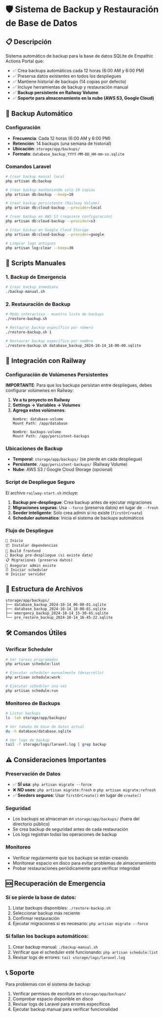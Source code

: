 # 🛡️ Sistema de Backup y Restauración de Base de Datos

## 📋 Descripción

Sistema automático de backup para la base de datos SQLite de Empathic Actions Portal que:
- ✅ Crea backups automáticos cada 12 horas (6:00 AM y 6:00 PM)
- ✅ Preserva datos existentes en todos los despliegues
- ✅ Mantiene historial de backups (14 copias por defecto)
- ✅ Incluye herramientas de backup y restauración manual
- ✅ **Backup persistente en Railway Volume**
- ✅ **Soporte para almacenamiento en la nube (AWS S3, Google Cloud)**

## 🤖 Backup Automático

### Configuración
- **Frecuencia**: Cada 12 horas (6:00 AM y 6:00 PM)
- **Retención**: 14 backups (una semana de historial)
- **Ubicación**: `storage/app/backups/`
- **Formato**: `database_backup_YYYY-MM-DD_HH-mm-ss.sqlite`

### Comandos Laravel

```bash
# Crear backup manual local
php artisan db:backup

# Crear backup manteniendo solo 10 copias
php artisan db:backup --keep=10

# Crear backup persistente (Railway Volume)
php artisan db:cloud-backup --provider=local

# Crear backup en AWS S3 (requiere configuración)
php artisan db:cloud-backup --provider=s3

# Crear backup en Google Cloud Storage
php artisan db:cloud-backup --provider=google

# Limpiar logs antiguos
php artisan log:clear --keep=30
```

## 🔧 Scripts Manuales

### 1. Backup de Emergencia
```bash
# Crear backup inmediato
./backup-manual.sh
```

### 2. Restauración de Backup
```bash
# Modo interactivo - muestra lista de backups
./restore-backup.sh

# Restaurar backup específico por número
./restore-backup.sh 1

# Restaurar backup específico por nombre
./restore-backup.sh database_backup_2024-10-14_18-00-00.sqlite
```

## 🚀 Integración con Railway

### Configuración de Volúmenes Persistentes

**IMPORTANTE**: Para que los backups persistan entre despliegues, debes configurar volúmenes en Railway:

1. **Ve a tu proyecto en Railway**
2. **Settings → Variables → Volumes**
3. **Agrega estos volúmenes**:
   ```
   Nombre: database-volume
   Mount Path: /app/database

   Nombre: backups-volume
   Mount Path: /app/persistent-backups
   ```

### Ubicaciones de Backup
- **Temporal**: `storage/app/backups/` (se pierde en cada despliegue)
- **Persistente**: `/app/persistent-backups/` (Railway Volume)
- **Nube**: AWS S3 / Google Cloud Storage (opcional)

### Script de Despliegue Seguro
El archivo `railway-start.sh` incluye:

1. **Backup pre-despliegue**: Crea backup antes de ejecutar migraciones
2. **Migraciones seguras**: Usa `--force` (preserva datos) en lugar de `--fresh`
3. **Seeder inteligente**: Solo crea admin si no existe (`firstOrCreate`)
4. **Scheduler automático**: Inicia el sistema de backups automáticos

### Flujo de Despliegue
```
🚀 Inicio
📦 Instalar dependencias
🎨 Build frontend
💾 Backup pre-despliegue (si existe data)
📋 Migraciones (preserva datos)
🌱 Asegurar admin existe
⏰ Iniciar scheduler
🌐 Iniciar servidor
```

## 📁 Estructura de Archivos

```
storage/app/backups/
├── database_backup_2024-10-14_06-00-01.sqlite
├── database_backup_2024-10-14_18-00-01.sqlite
├── emergency_backup_2024-10-14_15-30-45.sqlite
└── pre_restore_backup_2024-10-14_16-45-22.sqlite
```

## 🛠️ Comandos Útiles

### Verificar Scheduler
```bash
# Ver tareas programadas
php artisan schedule:list

# Ejecutar scheduler manualmente (desarrollo)
php artisan schedule:work

# Ejecutar scheduler una vez
php artisan schedule:run
```

### Monitoreo de Backups
```bash
# Listar backups
ls -lah storage/app/backups/

# Ver tamaño de base de datos actual
du -h database/database.sqlite

# Ver logs de backup
tail -f storage/logs/laravel.log | grep backup
```

## ⚠️ Consideraciones Importantes

### Preservación de Datos
- ✅ **SÍ usa**: `php artisan migrate --force`
- ❌ **NO uses**: `php artisan migrate:fresh` o `php artisan migrate:refresh`
- ✅ **Seeders seguros**: Usar `firstOrCreate()` en lugar de `create()`

### Seguridad
- Los backups se almacenan en `storage/app/backups/` (fuera del directorio público)
- Se crea backup de seguridad antes de cada restauración
- Los logs registran todas las operaciones de backup

### Monitoreo
- Verificar regularmente que los backups se están creando
- Monitorear espacio en disco para evitar problemas de almacenamiento
- Probar restauraciones periódicamente para verificar integridad

## 🆘 Recuperación de Emergencia

### Si se pierde la base de datos:
1. Listar backups disponibles: `./restore-backup.sh`
2. Seleccionar backup más reciente
3. Confirmar restauración
4. Ejecutar migraciones si es necesario: `php artisan migrate --force`

### Si fallan los backups automáticos:
1. Crear backup manual: `./backup-manual.sh`
2. Verificar que el scheduler esté funcionando: `php artisan schedule:list`
3. Revisar logs de errores: `tail storage/logs/laravel.log`

## 📞 Soporte

Para problemas con el sistema de backup:
1. Verificar permisos de escritura en `storage/app/backups/`
2. Comprobar espacio disponible en disco
3. Revisar logs de Laravel para errores específicos
4. Ejecutar backup manual para verificar funcionalidad